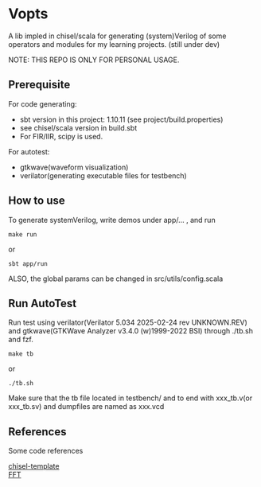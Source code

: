 # Vopts

A lib impled in chisel/scala for generating (system)Verilog of some operators and modules for my learning projects. (still under dev) <br>

NOTE: THIS REPO IS ONLY FOR PERSONAL USAGE.

## Prerequisite

For code generating:

- sbt version in this project: 1.10.11 (see project/build.properties)
- see chisel/scala version in build.sbt
- For FIR/IIR, scipy is used.

For autotest:

- gtkwave(waveform visualization)
- verilator(generating executable files for testbench)

## How to use

To generate systemVerilog, write demos under app/... , and run

```
make run
```

or

```
sbt app/run
```

ALSO, the global params can be changed in src/utils/config.scala

## Run AutoTest

Run test using verilator(Verilator 5.034 2025-02-24 rev UNKNOWN.REV) and gtkwave(GTKWave Analyzer v3.4.0 (w)1999-2022 BSI) through ./tb.sh and fzf.

```
make tb
```

or

```
./tb.sh
```

Make sure that the tb file located in testbench/ and to end with xxx_tb.v(or xxx_tb.sv) and dumpfiles are named as xxx.vcd

## References

Some code references

[chisel-template](https://github.com/chipsalliance/chisel-template.git) <br>
[FFT](https://github.com/IA-C-Lab-Fudan/Chisel-FFT-generator.git)
